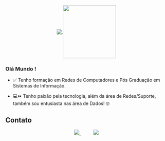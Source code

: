 
<p align="center">
  <a href="https://github.com/anuraghazra/github-readme-stats">
    <img
      align="center"
      src="https://github-readme-stats.vercel.app/api/top-langs/?username=andernasc&layout=compact"
    />
  </a>
  <a href="https://github.com/anuraghazra/github-readme-stats">
    <img
      align="center"
      height="165"
      src="https://github-readme-stats.vercel.app/api?username=andernasc&count_private=true&show_icons=true&custom_title=Github%20Status&hide=issues"
    />
  </a>
</p>


### Olá Mundo !

- ✅ Tenho formação em Redes de Computadores e Pós Graduação em Sistemas de Informação.

- 💻⏩  Tenho paixão pela tecnologia, além da área de Redes/Suporte, também sou entusiasta nas área de Dados! 🤓

   
</p>




## Contato 

<p align="center">
    <a href="https://github.com/andernasc">
        <img  src="https://img.shields.io/badge/github-%23100000.svg?&style=for-the-badge&logo=github&logoColor=white&link=mailto:https://github.com/andernasc">
    </a>
        &nbsp;&nbsp;&nbsp;&nbsp;&nbsp;&nbsp;&nbsp;&nbsp;&nbsp;
    <a href="https://www.linkedin.com/in/anderson-nascimento00/">
        <img src="https://img.shields.io/badge/linkedin-%230077B5.svg?&style=for-the-badge&logo=linkedin&logoColor=white&link=mailto:https://www.linkedin.com/in/anderson-nascimento00/">
    </a>
</p>


</p>
